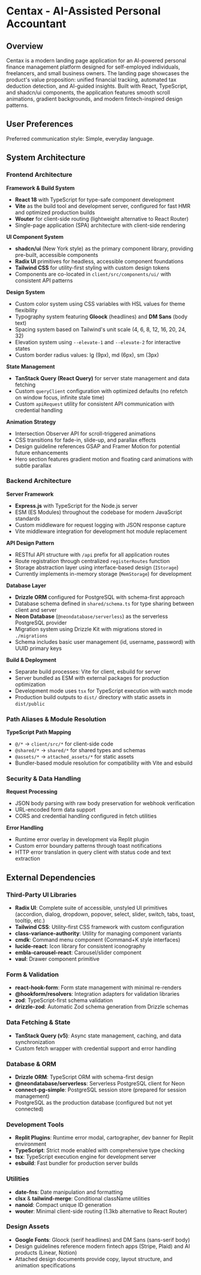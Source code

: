 # Centax - AI-Assisted Personal Accountant

## Overview

Centax is a modern landing page application for an AI-powered personal finance management platform designed for self-employed individuals, freelancers, and small business owners. The landing page showcases the product's value proposition: unified financial tracking, automated tax deduction detection, and AI-guided insights. Built with React, TypeScript, and shadcn/ui components, the application features smooth scroll animations, gradient backgrounds, and modern fintech-inspired design patterns.

## User Preferences

Preferred communication style: Simple, everyday language.

## System Architecture

### Frontend Architecture

**Framework & Build System**
- **React 18** with TypeScript for type-safe component development
- **Vite** as the build tool and development server, configured for fast HMR and optimized production builds
- **Wouter** for client-side routing (lightweight alternative to React Router)
- Single-page application (SPA) architecture with client-side rendering

**UI Component System**
- **shadcn/ui** (New York style) as the primary component library, providing pre-built, accessible components
- **Radix UI** primitives for headless, accessible component foundations
- **Tailwind CSS** for utility-first styling with custom design tokens
- Components are co-located in `client/src/components/ui/` with consistent API patterns

**Design System**
- Custom color system using CSS variables with HSL values for theme flexibility
- Typography system featuring **Gloock** (headlines) and **DM Sans** (body text)
- Spacing system based on Tailwind's unit scale (4, 6, 8, 12, 16, 20, 24, 32)
- Elevation system using `--elevate-1` and `--elevate-2` for interactive states
- Custom border radius values: lg (9px), md (6px), sm (3px)

**State Management**
- **TanStack Query (React Query)** for server state management and data fetching
- Custom `queryClient` configuration with optimized defaults (no refetch on window focus, infinite stale time)
- Custom `apiRequest` utility for consistent API communication with credential handling

**Animation Strategy**
- Intersection Observer API for scroll-triggered animations
- CSS transitions for fade-in, slide-up, and parallax effects
- Design guideline references GSAP and Framer Motion for potential future enhancements
- Hero section features gradient motion and floating card animations with subtle parallax

### Backend Architecture

**Server Framework**
- **Express.js** with TypeScript for the Node.js server
- ESM (ES Modules) throughout the codebase for modern JavaScript standards
- Custom middleware for request logging with JSON response capture
- Vite middleware integration for development hot module replacement

**API Design Pattern**
- RESTful API structure with `/api` prefix for all application routes
- Route registration through centralized `registerRoutes` function
- Storage abstraction layer using interface-based design (`IStorage`)
- Currently implements in-memory storage (`MemStorage`) for development

**Database Layer**
- **Drizzle ORM** configured for PostgreSQL with schema-first approach
- Database schema defined in `shared/schema.ts` for type sharing between client and server
- **Neon Database** (`@neondatabase/serverless`) as the serverless PostgreSQL provider
- Migration system using Drizzle Kit with migrations stored in `./migrations`
- Schema includes basic user management (id, username, password) with UUID primary keys

**Build & Deployment**
- Separate build processes: Vite for client, esbuild for server
- Server bundled as ESM with external packages for production optimization
- Development mode uses `tsx` for TypeScript execution with watch mode
- Production build outputs to `dist/` directory with static assets in `dist/public`

### Path Aliases & Module Resolution

**TypeScript Path Mapping**
- `@/*` → `client/src/*` for client-side code
- `@shared/*` → `shared/*` for shared types and schemas
- `@assets/*` → `attached_assets/*` for static assets
- Bundler-based module resolution for compatibility with Vite and esbuild

### Security & Data Handling

**Request Processing**
- JSON body parsing with raw body preservation for webhook verification
- URL-encoded form data support
- CORS and credential handling configured in fetch utilities

**Error Handling**
- Runtime error overlay in development via Replit plugin
- Custom error boundary patterns through toast notifications
- HTTP error translation in query client with status code and text extraction

## External Dependencies

### Third-Party UI Libraries
- **Radix UI**: Complete suite of accessible, unstyled UI primitives (accordion, dialog, dropdown, popover, select, slider, switch, tabs, toast, tooltip, etc.)
- **Tailwind CSS**: Utility-first CSS framework with custom configuration
- **class-variance-authority**: Utility for managing component variants
- **cmdk**: Command menu component (Command+K style interfaces)
- **lucide-react**: Icon library for consistent iconography
- **embla-carousel-react**: Carousel/slider component
- **vaul**: Drawer component primitive

### Form & Validation
- **react-hook-form**: Form state management with minimal re-renders
- **@hookform/resolvers**: Integration adapters for validation libraries
- **zod**: TypeScript-first schema validation
- **drizzle-zod**: Automatic Zod schema generation from Drizzle schemas

### Data Fetching & State
- **TanStack Query (v5)**: Async state management, caching, and data synchronization
- Custom fetch wrapper with credential support and error handling

### Database & ORM
- **Drizzle ORM**: TypeScript ORM with schema-first design
- **@neondatabase/serverless**: Serverless PostgreSQL client for Neon
- **connect-pg-simple**: PostgreSQL session store (prepared for session management)
- PostgreSQL as the production database (configured but not yet connected)

### Development Tools
- **Replit Plugins**: Runtime error modal, cartographer, dev banner for Replit environment
- **TypeScript**: Strict mode enabled with comprehensive type checking
- **tsx**: TypeScript execution engine for development server
- **esbuild**: Fast bundler for production server builds

### Utilities
- **date-fns**: Date manipulation and formatting
- **clsx** & **tailwind-merge**: Conditional className utilities
- **nanoid**: Compact unique ID generation
- **wouter**: Minimal client-side routing (1.3kb alternative to React Router)

### Design Assets
- **Google Fonts**: Gloock (serif headlines) and DM Sans (sans-serif body)
- Design guidelines reference modern fintech apps (Stripe, Plaid) and AI products (Linear, Notion)
- Attached design documents provide copy, layout structure, and animation specifications